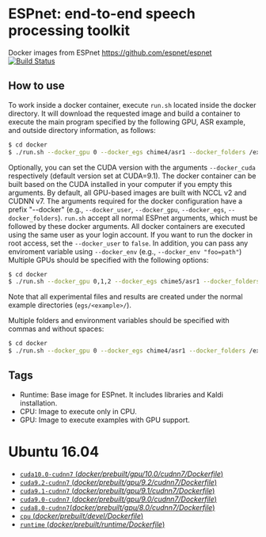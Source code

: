 # ESPnet: end-to-end speech processing toolkit

Docker images from ESPnet https://github.com/espnet/espnet [![Build Status](https://travis-ci.org/espnet/espnet.svg?branch=master)](https://travis-ci.org/espnet/espnet)

## How to use 

To work inside a docker container, execute `run.sh` located inside the docker directory.
It will download the requested image and build a container to execute the main program specified by the following GPU, ASR example, and outside directory information, as follows:
```sh
$ cd docker
$ ./run.sh --docker_gpu 0 --docker_egs chime4/asr1 --docker_folders /export/corpora4/CHiME4/CHiME3 --dlayers 1 --ngpu 1 
```
Optionally, you can set the CUDA version with the arguments `--docker_cuda` respectively (default version set at CUDA=9.1). The docker container can be built based on the CUDA installed in your computer if you empty this arguments.
By default, all GPU-based images are built with NCCL v2 and CUDNN v7. 
The arguments required for the docker configuration have a prefix "--docker" (e.g., `--docker_user`, `--docker_gpu`, `--docker_egs`, `--docker_folders`). `run.sh` accept all normal ESPnet arguments, which must be followed by these docker arguments.
All docker containers are executed using the same user as your login account. If you want to run the docker in root access, set the `--docker_user` to `false`. In addition, you can pass any enviroment variable using `--docker_env` (e.g., `--docker_env "foo=path"`)
Multiple GPUs should be specified with the following options:
```sh
$ cd docker
$ ./run.sh --docker_gpu 0,1,2 --docker_egs chime5/asr1 --docker_folders /export/corpora4/CHiME5 --ngpu 3
```
Note that all experimental files and results are created under the normal example directories (`egs/<example>/`).

Multiple folders and environment variables should be specified with commas and without spaces:
```sh
$ cd docker
$ ./run.sh --docker_gpu 0 --docker_egs chime4/asr1 --docker_folders /export/corpus/CHiME4,/export/corpus/LDC/LDC93S6B,/export/corpus/LDC/LDC94S13B --docker_env "CHIME4_CORPUS=/export/corpus/CHiME4/CHiME3,WSJ0_CORPUS=/export/corpus/LDC/LDC93S6B,WSJ1_CORPUS=/export/corpus/LDC/LDC94S13B" --ngpu 1
```

## Tags

- Runtime: Base image for ESPnet. It includes libraries and Kaldi installation.
- CPU: Image to execute only in CPU. 
- GPU: Image to execute examples with GPU support.

# Ubuntu 16.04 

- [`cuda10.0-cudnn7` (*docker/prebuilt/gpu/10.0/cudnn7/Dockerfile*)](https://github.com/espnet/espnet/tree/master/docker/prebuilt/devel/gpu/10.0/cudnn7/Dockerfile)
- [`cuda9.2-cudnn7` (*docker/prebuilt/gpu/9.2/cudnn7/Dockerfile*)](https://github.com/espnet/espnet/tree/master/docker/prebuilt/devel/gpu/9.2/cudnn7/Dockerfile)
- [`cuda9.1-cudnn7` (*docker/prebuilt/gpu/9.1/cudnn7/Dockerfile*)](https://github.com/espnet/espnet/tree/master/docker/prebuilt/devel/gpu/9.1/cudnn7/Dockerfile)
- [`cuda9.0-cudnn7` (*docker/prebuilt/gpu/9.0/cudnn7/Dockerfile*)](https://github.com/espnet/espnet/tree/master/docker/prebuilt/devel/gpu/9.0/cudnn7/Dockerfile)
- [`cuda8.0-cudnn7`(*docker/prebuilt/gpu/8.0/cudnn7/Dockerfile*)](https://github.com/espnet/espnet/tree/master/docker/prebuilt/devel/gpu/8.0/cudnn7/Dockerfile)
- [`cpu` (*docker/prebuilt/devel/Dockerfile*)](https://github.com/espnet/espnet/tree/master/docker/prebuilt/devel/Dockerfile)
- [`runtime` (*docker/prebuilt/runtime/Dockerfile*)](https://github.com/espnet/espnet/tree/master/docker/prebuilt/runtime/Dockerfile)